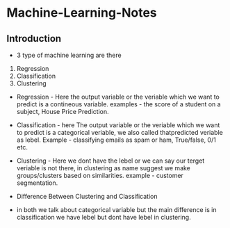 # Machine-Learning-Notes
## Introduction 
- 3 type of machine learning are there 
1. Regression
2. Classification
3. Clustering
- Regression - Here the output variable or the veriable which we want to predict is a contineous variable. examples  - the score of a student on a subject, House Price Prediction.
- Classification - here The output variable or the veriable which we want to predict is a categorical veriable, we also called thatpredicted veriable as lebel. Example - classifying  emails as spam or ham, True/false, 0/1 etc.
- Clustering - Here we dont have the lebel or we can say our terget veriable is not there, in clustering as name suggest we make groups/clusters based on similarities. example - customer segmentation.

- Difference Between Clustering and Classification
- in both we talk about categorical variable but the main difference is in classification we have lebel but dont have lebel in clustering. 
